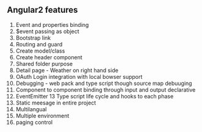
##  Angular2 features 

1. Event and properties binding 
2. $event passing as object 
3. Bootstrap link 
4. Routing and guard
5. Create model/class
6. Create header component
7. Shared folder purpose 
8. Detail page - Weather on right hand side 
9. OAuth Login integration with local bowser support 
10. Debugging - web pack and type script  though source map debuuging 
11. Component to component binding through input and output declarative 
12. EventEmitter 
13  Type script life cycle and hooks to each phase 
14. Static meesage in entire project 
15. Multilangual
16. Multiple environment
17. paging control 